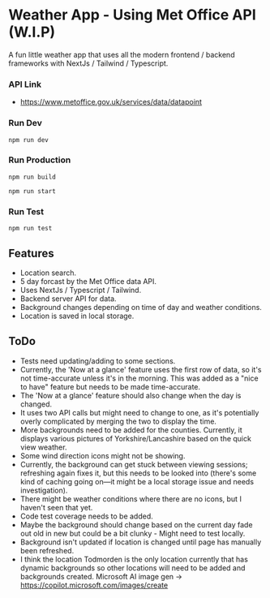 # Weather App - Using Met Office API (W.I.P)

A fun little weather app that uses all the modern frontend / backend frameworks with NextJs / Tailwind / Typescript.

### API Link

- https://www.metoffice.gov.uk/services/data/datapoint

### Run Dev

`npm run dev`

### Run Production

`npm run build`

`npm run start`

### Run Test

`npm run test`

## Features

- Location search.
- 5 day forcast by the Met Office data API.
- Uses NextJs / Typescript / Tailwind.
- Backend server API for data.
- Background changes depending on time of day and weather conditions.
- Location is saved in local storage.

## ToDo

- Tests need updating/adding to some sections.
- Currently, the 'Now at a glance' feature uses the first row of data, so it's not time-accurate unless it's in the morning. This was added as a "nice to have" feature but needs to be made time-accurate.
- The 'Now at a glance' feature should also change when the day is changed.
- It uses two API calls but might need to change to one, as it's potentially overly complicated by merging the two to display the time.
- More backgrounds need to be added for the counties. Currently, it displays various pictures of Yorkshire/Lancashire based on the quick view weather.
- Some wind direction icons might not be showing.
- Currently, the background can get stuck between viewing sessions; refreshing again fixes it, but this needs to be looked into (there's some kind of caching going on—it might be a local storage issue and needs investigation).
- There might be weather conditions where there are no icons, but I haven't seen that yet.
- Code test coverage needs to be added.
- Maybe the background should change based on the current day fade out old in new but could be a bit clunky - Might need to test locally.
- Background isn't updated if location is changed until page has manually been refreshed.
- I think the location Todmorden is the only location currently that has dynamic backgrounds so other locations will need to be added and backgrounds created. Microsoft AI image gen -> https://copilot.microsoft.com/images/create
